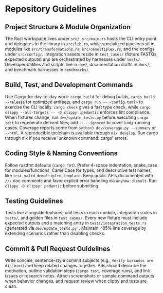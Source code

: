 # Repository Guidelines

## Project Structure & Module Organization

The Rust workspace lives under `src/`. `src/main.rs` hosts the CLI entry point and delegates to the library in `src/lib.rs`, while specialized pipelines sit in modules like `src/transformations.rs`, `src/demultiplex.rs`, and the configs under `src/config/`.  Integration assets reside in `test_cases/` (fixture FASTQs, expected outputs) and are orchestrated by harnesses under `tests/`. Developer utilities and scripts live in `dev/`, documentation drafts in `docs/`, and benchmark harnesses in `benchmarks/`.

## Build, Test, and Development Commands

Use Cargo for day-to-day work: `cargo build` for debug builds, `cargo build --release` for optimized artifacts, and `cargo run -- <config.toml>` to exercise the CLI locally. `cargo check` gives a fast type check, while `cargo clippy --all-targets -- -D clippy::pedantic` enforces lint compliance. When fixtures change, run `dev/update_tests.py` before executing `cargo test` to regenerate derived files; add `-- --ignored` to cover long-running cases. Coverage reports come from `python3 dev/coverage.py --summary` or `--html`. A reproducible toolchain is available through `nix develop`. Run cargo through nix if you receive 'unknown command: cargo' errors.

## Coding Style & Naming Conventions

Follow rustfmt defaults (`cargo fmt`). Prefer 4-space indentation, snake_case for modules/functions, CamelCase for types, and descriptive test names like `test_valid_demultiplex_template`. Keep public APIs documented with `///` doc comments and favor explicit error handling via `anyhow::Result`. Run `clippy -D clippy: pedantic` before submitting.

## Testing Guidelines

Tests live alongside features: unit tests in each module, integration suites in `tests/`, and golden files in `test_cases/`. Every new fixture must include expected outputs and a matching entry in `tests/integration_tests.rs` (generated via `dev/update_tests.py'`. Maintain ≥85% line coverage by extending scenarios rather than disabling checks. 

## Commit & Pull Request Guidelines

Write concise, sentence-style commit subjects (e.g., `Verify barcodes are disjoint`) and keep related changes together. PRs should describe the motivation, outline validation steps (`cargo test`, coverage runs), and link issues or research notes. Attach screenshots or sample command outputs when behavior changes, and request review when clippy and tests are clean.
